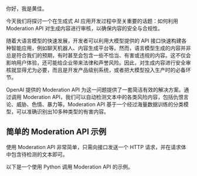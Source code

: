 你好，我是黄佳。

今天我们将探讨一个在生成式 AI 应用开发过程中至关重要的话题：如何利用 Moderation API 对生成内容进行审核，以确保内容的安全与合规性。

随着大语言模型的快速发展，开发者可以利用大模型提供的 API 接口快速构建各种智能应用，例如聊天机器人、内容生成平台等。然而，语言模型生成的内容并非总是符合我们的预期，有时甚至会包含一些不恰当、有害或违规的内容。这不仅会影响用户体验，还可能给企业带来法律和声誉风险。因此，对生成内容进行安全审核就显得尤为必要，而且是开发产品级别系统，或者把大模型投入生产时的必备环节。

OpenAI 提供的 Moderation API 为这一问题提供了一套简洁有效的解决方案。通过调用 Moderation API，我们可以自动检测文本中的各类风险内容，包括仇恨言论、威胁、色情、暴力等。Moderation API 基于一个经过海量数据训练的分类模型，可以准确识别出10多种类型的有害内容。

## 简单的 Moderation API 示例

使用 Moderation API 非常简单，只需向接口发送一个 HTTP 请求，并在请求体中包含待检测的文本即可。

以下是一个使用 Python 调用 Moderation API 的示例。
